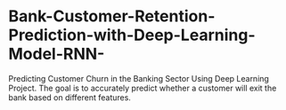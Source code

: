 # Bank-Customer-Retention-Prediction-with-Deep-Learning-Model-RNN-
Predicting Customer Churn in the Banking Sector Using Deep Learning Project. The goal is to accurately predict whether a customer will exit the bank based on different features.
